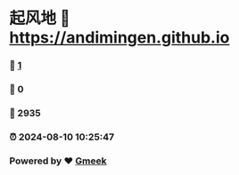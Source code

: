 # 起风地 :link: https://andimingen.github.io 
### :page_facing_up: [1](https://andimingen.github.io/tag.html) 
### :speech_balloon: 0 
### :hibiscus: 2935 
### :alarm_clock: 2024-08-10 10:25:47 
### Powered by :heart: [Gmeek](https://github.com/Meekdai/Gmeek)
